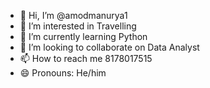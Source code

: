 - 👋 Hi, I’m @amodmanurya1
- 👀 I’m interested in Travelling
- 🌱 I’m currently learning Python
- 💞️ I’m looking to collaborate on Data Analyst
- 📫 How to reach me 8178017515
- 😄 Pronouns: He/him

<!---
amodmanurya1/amodmanurya1 is a ✨ special ✨ repository because its `README.md` (this file) appears on your GitHub profile.
You can click the Preview link to take a look at your changes.
--->
